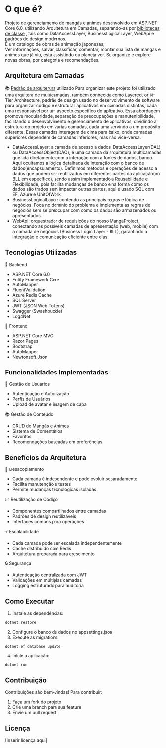 # O que é?
Projeto de gerenciamento de mangás e animes desenvolvido em ASP.NET Core 6.0, utilizando Arquitetura em Camadas, separando-as por [bibliotecas de classe](https://learn.microsoft.com/en-us/dotnet/standard/class-libraries) , tais como DataAccessLayer, BusinessLogicalLayer, WebApi e padrões de design modernos.\
É um catalogo de obras de animação japonesas;  
Ver informações, salvar, classificar, comentar, montar sua lista de mangas e animes que já viu, está assistindo ou planeja ver. Se organize e explore novas obras, por categoria e recomendações.

## Arquitetura em Camadas
📚 [Padrão de arquiterura](https://learn.microsoft.com/en-us/dotnet/architecture/modern-web-apps-azure/common-web-application-architectures) utilizado
Para organizar este projeto foi utilizado uma arquitera de multicamadas, também conhecida como Layered, or N-Tier Architecture, padrão de design usado no desenvolvimento de software para organizar código e estruturar aplicativos em camadas distintas, cada uma responsável por um aspecto específico do aplicativo. Essa abordagem promove modularidade, separação de preocupações e manutenibilidade, facilitando o desenvolvimento e gerenciamento de aplicativos, dividindo a estrutura do projeto em várias camadas, cada uma servindo a um propósito diferente. Essas camadas interagem de cima para baixo, onde camadas superiores dependem de camadas inferiores, mas não vice-versa.
- DataAccessLayer: a camada de acesso a dados, DataAccessLayer(DAL) ou DataAccessObject(DAO), é uma camada da arquitetura multicamadas que lida diretamente com a interação com a fontes de dados, banco. Aqui ocultamos a lógica detalhada de interação com o banco de dados(encapsulamento). Definimos métodos e operações de acesso a dados que podem ser reutilizados em diferentes partes da aplicação(no BLL em específico), sendo assim implementado a Reusabilidade e Flexibilidade, pois facilita mudanças de banco e na forma como os dados são trados sem impactar outras partes, aqui é usado SQL com EF, Azure e UnitOfWork 
- BusinessLogicalLayer: contendo as principais regras e lógica de negócios. Foca no domínio do problema e implementa as regras de negócios sem se preocupar com como os dados são armazenados ou apresentados.
- WebApi: orquestrador de requisições do nosso MangaProject, conectando as possíveis camadas de apresentação (web, mobile) com a camada de negócios (Business Logic Layer - BLL), garantindo a integração e comunicação eficiente entre elas.

## Tecnologias Utilizadas
🔷 Backend
- ASP.NET Core 6.0
- Entity Framework Core
- AutoMapper
- FluentValidation
- Azure Redis Cache
- SQL Server
- JWT (JSON Web Tokens)
- Swagger (Swashbuckle)
- Log4Net

🔷 Frontend
- ASP.NET Core MVC
- Razor Pages
- Bootstrap
- AutoMapper
- Newtonsoft.Json

## Funcionalidades Implementadas
👤 Gestão de Usuários
- Autenticação e Autorização
- Perfis de Usuários
- Upload de avatar e imagem de capa

📚 Gestão de Conteúdo
- CRUD de Mangás e Animes
- Sistema de Comentários
- Favoritos
- Recomendações baseadas em preferências

## Benefícios da Arquitetura
🔗 Desacoplamento
- Cada camada é independente e pode evoluir separadamente
- Facilita manutenção e testes
- Permite mudanças tecnológicas isoladas

📈 Reutilização de Código
- Componentes compartilhados entre camadas
- Padrões de design reutilizáveis
- Interfaces comuns para operações

⚡ Escalabilidade
- Cada camada pode ser escalada independentemente
- Cache distribuído com Redis
- Arquitetura preparada para crescimento

🔒 Segurança
- Autenticação centralizada com JWT
- Validações em múltiplas camadas
- Logging estruturado para auditoria

## Como Executar
1. Instale as dependências:
```bash
dotnet restore
```
2. Configure o banco de dados no appsettings.json
3. Execute as migrations:
```bash
dotnet ef database update
```
4. Inicie a aplicação:
```bash
dotnet run
```

## Contribuição
Contribuições são bem-vindas! Para contribuir:
1. Faça um fork do projeto
2. Crie uma branch para sua feature
3. Envie um pull request

## Licença
[Inserir licença aqui]
